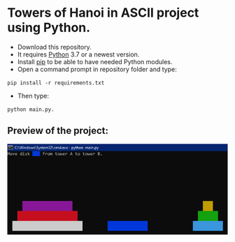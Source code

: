 # Towers of Hanoi in ASCII project using Python.

* Download this repository.
* It requires [Python](https://www.python.org/) 3.7 or a newest version.
* Install [pip](https://pip.pypa.io/en/stable/installation/) to be able to have needed Python modules.
* Open a command prompt in repository folder and type:
```
pip install -r requirements.txt
```
* Then type:
```
python main.py.
```

## Preview of the project:

![Preview](https://github.com/maximedrn/towers-of-hanoi-ascii/blob/master/images/preview.png)
